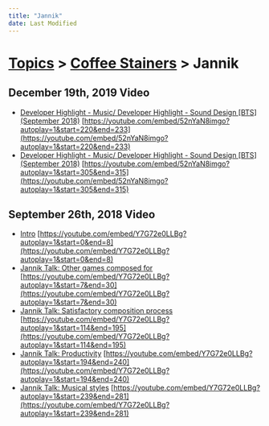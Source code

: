 ```yaml
---
title: "Jannik"
date: Last Modified
---
```

# [Topics](../../topics.md) > [Coffee Stainers](../../topics/coffee-stainers.md) > Jannik

## December 19th, 2019 Video
* [Developer Highlight - Music/ Developer Highlight - Sound Design [BTS] (September 2018)](../../transcriptions/yt-52nYaN8imgo,220.56,232.76.md) [https://youtube.com/embed/52nYaN8imgo?autoplay=1&start=220&end=233](https://youtube.com/embed/52nYaN8imgo?autoplay=1&start=220&end=233)
* [Developer Highlight - Music/ Developer Highlight - Sound Design [BTS] (September 2018)](../../transcriptions/yt-52nYaN8imgo,305,314.06.md) [https://youtube.com/embed/52nYaN8imgo?autoplay=1&start=305&end=315](https://youtube.com/embed/52nYaN8imgo?autoplay=1&start=305&end=315)

## September 26th, 2018 Video
* [Intro](../../transcriptions/yt-Y7G72e0LLBg,,7.94.md) [https://youtube.com/embed/Y7G72e0LLBg?autoplay=1&start=0&end=8](https://youtube.com/embed/Y7G72e0LLBg?autoplay=1&start=0&end=8)
* [Jannik Talk: Other games composed for](../../transcriptions/yt-Y7G72e0LLBg,7.94,29.52.md) [https://youtube.com/embed/Y7G72e0LLBg?autoplay=1&start=7&end=30](https://youtube.com/embed/Y7G72e0LLBg?autoplay=1&start=7&end=30)
* [Jannik Talk: Satisfactory composition process](../../transcriptions/yt-Y7G72e0LLBg,114.46,194.44.md) [https://youtube.com/embed/Y7G72e0LLBg?autoplay=1&start=114&end=195](https://youtube.com/embed/Y7G72e0LLBg?autoplay=1&start=114&end=195)
* [Jannik Talk: Productivity](../../transcriptions/yt-Y7G72e0LLBg,194.44,239.28.md) [https://youtube.com/embed/Y7G72e0LLBg?autoplay=1&start=194&end=240](https://youtube.com/embed/Y7G72e0LLBg?autoplay=1&start=194&end=240)
* [Jannik Talk: Musical styles](../../transcriptions/yt-Y7G72e0LLBg,239.28,280.26.md) [https://youtube.com/embed/Y7G72e0LLBg?autoplay=1&start=239&end=281](https://youtube.com/embed/Y7G72e0LLBg?autoplay=1&start=239&end=281)
